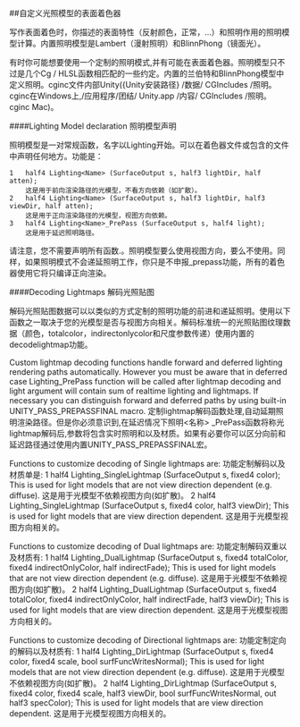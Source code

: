 ##自定义光照模型的表面着色器

写作表面着色时，你描述的表面特性（反射颜色，正常，…）和照明作用的照明模型计算。内置照明模型是Lambert（漫射照明）和BlinnPhong（镜面光）。


有时你可能想要使用一个定制的照明模式,并有可能在表面着色器。照明模型只不过是几个Cg / HLSL函数相匹配的一些约定。内置的兰伯特和BlinnPhong模型中定义照明。cginc文件内部Unity({Unity安装路径} /数据/ CGIncludes /照明。cginc在Windows上,/应用程序/团结/ Unity.app /内容/ CGIncludes /照明。cginc Mac)。

####Lighting Model declaration
照明模型声明

照明模型是一对常规函数，名字以Lighting开始。可以在着色器文件或包含的文件中声明任何地方。功能是：

	1	half4 Lighting<Name> (SurfaceOutput s, half3 lightDir, half atten); 
		这是用于前向渲染路径的光模型，不看方向依赖（如扩散）。
	2	half4 Lighting<Name> (SurfaceOutput s, half3 lightDir, half3 viewDir, half atten); 
		这是用于正向渲染路径的光模型，视图方向依赖。
	3	half4 Lighting<Name>_PrePass (SurfaceOutput s, half4 light); 
		这是用于延迟照明路径。

请注意，您不需要声明所有函数.。照明模型要么使用视图方向，要么不使用。同样，如果照明模式不会递延照明工作，你只是不申报_prepass功能，所有的着色器使用它将只编译正向渲染。

####Decoding Lightmaps
解码光照贴图

解码光照贴图数据可以以类似的方式定制的照明功能的前进和递延照明。使用以下函数之一取决于您的光模型是否与视图方向相关。解码标准统一的光照贴图纹理数据（颜色，totalcolor，indirectonlycolor和尺度参数传递）使用内置的decodelightmap功能。

Custom lightmap decoding functions handle forward and deferred lighting rendering paths automatically. However you must be aware that in deferred case Lighting<Name>_PrePass function will be called after lightmap decoding and light argument will contain sum of realtime lighting and lightmaps. If necessary you can distinguish forward and deferred paths by using built-in UNITY_PASS_PREPASSFINAL macro.
定制lightmap解码函数处理,自动延期照明渲染路径。但是你必须意识到,在延迟情况下照明<名称> _PrePass函数将称光lightmap解码后,参数将包含实时照明和以及材质。如果有必要你可以区分向前和延迟路径通过使用内置UNITY_PASS_PREPASSFINAL宏。

Functions to customize decoding of Single lightmaps are:
功能定制解码以及材质单是:
	1	half4 Lighting<Name>_SingleLightmap (SurfaceOutput s, fixed4 color); 
		This is used for light models that are not view direction dependent (e.g. diffuse).
		这是用于光模型不依赖视图方向(如扩散)。
	2	half4 Lighting<Name>_SingleLightmap (SurfaceOutput s, fixed4 color, half3 viewDir); 
		This is used for light models that are view direction dependent.
		这是用于光模型视图方向相关的。

Functions to customize decoding of Dual lightmaps are:
功能定制解码双重以及材质有:
	1	half4 Lighting<Name>_DualLightmap (SurfaceOutput s, fixed4 totalColor, fixed4 indirectOnlyColor, half indirectFade); 
		This is used for light models that are not view direction dependent (e.g. diffuse).
		这是用于光模型不依赖视图方向(如扩散)。
	2	half4 Lighting<Name>_DualLightmap (SurfaceOutput s, fixed4 totalColor, fixed4 indirectOnlyColor, half indirectFade, half3 viewDir); 
		This is used for light models that are view direction dependent.
	这是用于光模型视图方向相关的。

Functions to customize decoding of Directional lightmaps are:
功能定制定向的解码以及材质有:
	1	half4 Lighting<Name>_DirLightmap (SurfaceOutput s, fixed4 color, fixed4 scale, bool surfFuncWritesNormal); 
		This is used for light models that are not view direction dependent (e.g. diffuse).
		这是用于光模型不依赖视图方向(如扩散)。
	2	half4 Lighting<Name>_DirLightmap (SurfaceOutput s, fixed4 color, fixed4 scale, half3 viewDir, bool surfFuncWritesNormal, out half3 specColor); 
		This is used for light models that are view direction dependent.
		这是用于光模型视图方向相关的。